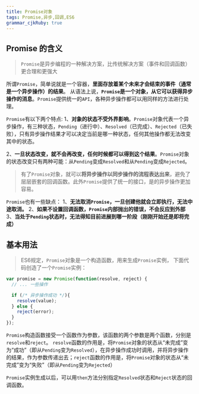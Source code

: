```yaml
---
title: Promise对象 
tags: Promise,异步,回调,ES6
grammar_cjkRuby: true
---
```



## Promise 的含义
>`Promise`是异步编程的一种解决方案，比传统解决方案（事件和回调函数）更合理和更强大

所谓`Promise`，简单说就是一个容器，**里面存放着某个未来才会结束的事件（通常是一个异步操作）的结果**。
从语法上说，**`Promise`是一个对象，从它可以获得异步操作的消息**。`Promise`提供统一的`API`，各种异步操作都可以用同样的方法进行处理。

`Promise`有以下两个特点:
1、**对象的状态不受外界影响**。`Promise`对象代表一个异步操作，有三种状态，`Pending`（进行中）、`Resolved`（已完成）、`Rejected`（已失败），只有异步操作结果才可以决定当前是哪一种状态，任何其他操作都无法改变其中的状态。

2、**一旦状态改变，就不会再改变，任何时候都可以得到这个结果**。`Promise`对象的状态改变只有两种可能：从`Pending`变成`Resolved`和从`Pending`变成`Rejected`。

>有了`Promise`对象，就可以**将异步操作以同步操作的流程表达出来**，避免了层层嵌套的回调函数。此外`Promise`提供了统一的接口，是的异步操作更加容易。

`Promise`也有一些缺点：
1、**无法取消`Promise`，一旦创建他就会立即执行，无法中途取消。**
2、**如果不设置回调函数，`Promise`内部抛出的错误，不会反应到外部**
3、**当处于`Pending`状态时，无法得知目前进展到哪一阶段（刚刚开始还是即将完成）**


## 基本用法
> ES6规定，`Promise`对象是一个构造函数，用来生成`Promise`实例，
下面代码创造了一个`Promise`实例：
```javascript
var promise = new Promise(function(resolve, reject) {
  // ... 一些操作

  if (/* 异步操作成功 */){
    resolve(value);
  } else {
    reject(error);
  }
});
```

`Promise`构造函数接受一个函数作为参数，该函数的两个参数是两个函数，分别是`resolve`和`reject`。
`resolve`函数的作用是，将`Promise`对象的状态从“未完成”变为“成功”（即从`Pending`变为`Resolved`），在异步操作成功时调用，并将异步操作的结果，作为参数传递出去；`reject`函数的作用是，将`Promise`对象的状态从“未完成”变为“失败”（即从`Pending`变为`Rejected`）

`Promise`实例生成以后，可以用`then`方法分别指定`Resolved`状态和`Reject`状态的回调函数。
